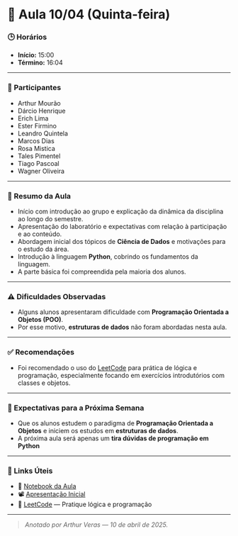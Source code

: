 # 🧭 Aula 10/04 (Quinta-feira)

### 🕒 Horários
- **Início:** 15:00  
- **Término:** 16:04  

---

### 👥 Participantes
- Arthur Mourão  
- Dárcio Henrique  
- Erich Lima  
- Ester Firmino  
- Leandro Quintela  
- Marcos Dias  
- Rosa Mistica  
- Tales Pimentel  
- Tiago Pascoal  
- Wagner Oliveira  

---

### 📌 Resumo da Aula

- Início com introdução ao grupo e explicação da dinâmica da disciplina ao longo do semestre.
- Apresentação do laboratório e expectativas com relação à participação e ao conteúdo.
- Abordagem inicial dos tópicos de **Ciência de Dados** e motivações para o estudo da área.
- Introdução à linguagem **Python**, cobrindo os fundamentos da linguagem.
- A parte básica foi compreendida pela maioria dos alunos.

---

### ⚠️ Dificuldades Observadas

- Alguns alunos apresentaram dificuldade com **Programação Orientada a Objetos (POO)**.
- Por esse motivo, **estruturas de dados** não foram abordadas nesta aula.

---

### ✅ Recomendações

- Foi recomendado o uso do [LeetCode](https://leetcode.com) para prática de lógica e programação, especialmente focando em exercícios introdutórios com classes e objetos.

---

### 📆 Expectativas para a Próxima Semana

- Que os alunos estudem o paradigma de **Programação Orientada a Objetos** e iniciem os estudos em **estruturas de dados**.
- A próxima aula será apenas um **tira dúvidas de programação em Python**

---

### 🔗 Links Úteis

- 📓 [Notebook da Aula](https://colab.research.google.com/drive/1vZ1w897irU9gNOaSLvEJuPgJH-LJXicA?usp=drive_link)  
- 📽️ [Apresentação Inicial](https://docs.google.com/presentation/d/11c07c8XkbwpVkYPtUFEWdnBz8B4f0XdM/edit?usp=drive_link&ouid=114256372503945646351&rtpof=true&sd=true)  
- 🧠 [LeetCode](https://leetcode.com) — Pratique lógica e programação

---

> _Anotado por Arthur Veras — 10 de abril de 2025._
